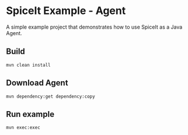 # SpiceIt Example - Agent

A simple example project that demonstrates how to use SpiceIt as a Java Agent.

## Build
```shell script
mvn clean install
```

## Download Agent
```shell script
mvn dependency:get dependency:copy
```

## Run example
```shell script
mvn exec:exec
```
